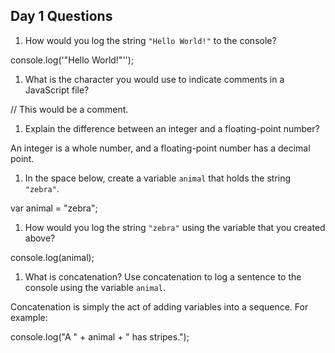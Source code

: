 ## Day 1 Questions

1. How would you log the string `"Hello World!"` to the console?

console.log('"Hello World!"'');

1. What is the character you would use to indicate comments in a JavaScript file?

// This would be a comment.

1. Explain the difference between an integer and a floating-point number?

An integer is a whole number, and a floating-point number has a decimal point.

1. In the space below, create a variable `animal` that holds the string `"zebra"`.

var animal = "zebra";

1. How would you log the string `"zebra"` using the variable that you created above?

console.log(animal);

1. What is concatenation? Use concatenation to log a sentence to the console using the variable `animal`.

Concatenation is simply the act of adding variables into a sequence. For example:

console.log("A " + animal + " has stripes.");
